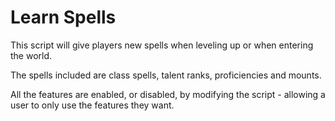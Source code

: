 # Learn Spells
This script will give players new spells when leveling up or when entering the world.

The spells included are class spells, talent ranks, proficiencies and mounts.

All the features are enabled, or disabled, by modifying the script - allowing a user to only use the features they want.
